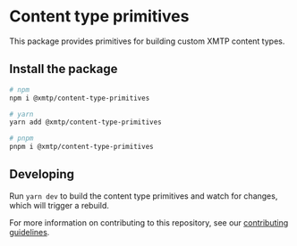 # Content type primitives

This package provides primitives for building custom XMTP content types.

## Install the package

```bash
# npm
npm i @xmtp/content-type-primitives

# yarn
yarn add @xmtp/content-type-primitives

# pnpm
pnpm i @xmtp/content-type-primitives
```

## Developing

Run `yarn dev` to build the content type primitives and watch for changes, which will trigger a rebuild.

For more information on contributing to this repository, see our [contributing guidelines](../../CONTRIBUTING.md).
